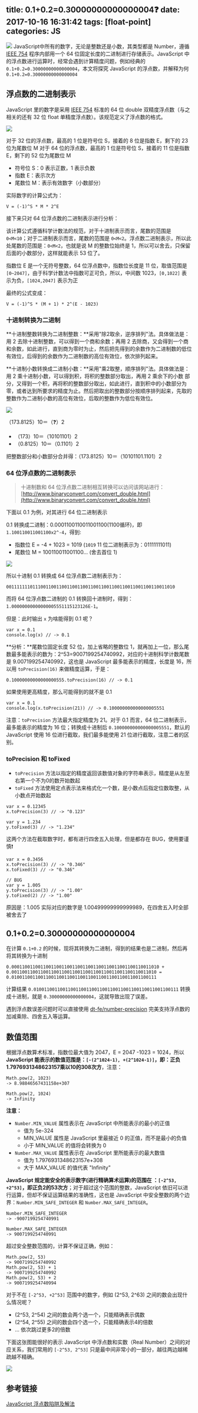 title: 0.1+0.2=0.30000000000000004❓
date: 2017-10-16 16:31:42
tags: [float-point]
categories: JS
---

![](http://cdn.objcer.com/1-brjYnVlXwM3j_SWXImT0Rg.png)
JavaScript中所有的数字，无论是整数还是小数，其类型都是 Number，遵循 [IEEE 754](http://grouper.ieee.org/groups/754/) 程序内部用一个 64 位固定长度的二进制进行存储表示。JavaScript 中的浮点数进行运算时，经常会遇到计算精度问题，例如经典的 `0.1+0.2=0.30000000000000004`，本文将探究 JavaScript 的浮点数，并解释为何 `0.1+0.2=0.30000000000000004`

<!-- more -->

## 浮点数的二进制表示

JavaScript 里的数字是采用 [IEEE 754](http://grouper.ieee.org/groups/754/) 标准的 64 位 double 双精度浮点数（与之相关的还有 32 位 float 单精度浮点数）。该规范定义了浮点数的格式。

![](http://cdn.objcer.com/5F33F675-2DF0-472F-9F2E-98066AE91720.png)

对于 32 位的浮点数，最高的 1 位是符号位 S，接着的 8 位是指数 E，剩下的 23 位为尾数位 M
对于 64 位的浮点数，最高的 1 位是符号位 S，接着的 11 位是指数 E，剩下的 52 位为尾数位 M
- 符号位 S：0 表示正数，1 表示负数
- 指数 E：表示次方
- 尾数位 M：表示有效数字（小数部分）

实际数字的计算公式为：
```
V = (-1)^S * M * 2^E
```

接下来只对 64 位浮点数的二进制表示进行分析：

该计算公式遵循科学计数法的规范，对于十进制表示而言，尾数的范围是 `0<M<10`；对于二进制表示而言，尾数的范围是 `0<M<2`。浮点数二进制表示，所以此处尾数的范围是：`0<M<2`，也就是说 M 的整数位始终是 1，所以可以舍去，只保留后面的小数部分，这样就能表示 53 位了。

指数位 E 是一个无符号整数，64 位浮点数中，指数位长度是 11 位，取值范围是 `[0~2047]`，由于科学计数法中指数可正可负，所以，中间数 1023，`[0,1022]` 表示为负，`[1024,2047]` 表示为正

最终的公式变成：
```
V = (-1)^S * (M + 1) * 2^(E - 1023)
```


### 十进制转换为二进制
**十进制整数转换为二进制整数：**采用"除2取余，逆序排列"法。具体做法是：用 2 去除十进制整数，可以得到一个商和余数；再用 2 去除商，又会得到一个商和余数，如此进行，直到商为零时为止，然后把先得到的余数作为二进制数的低位有效位，后得到的余数作为二进制数的高位有效位，依次排列起来。

**十进制小数转换成二进制小数：**采用"乘2取整，顺序排列"法。具体做法是：用 2 乘十进制小数，可以得到积，将积的整数部分取出，再用 2 乘余下的小数 部分，又得到一个积，再将积的整数部分取出，如此进行，直到积中的小数部分为零，或者达到所要求的精度为止。然后把取出的整数部分按顺序排列起来，先取的整数作为二进制小数的高位有效位，后取的整数作为低位有效位。

![](http://cdn.objcer.com/58DF62FC-51A3-4F01-A3C6-0E75DF916261.png)

（173.8125）10＝（❓）2
- （173）10＝（10101101）2
- （0.8125）10＝（0.1101）2

把整数部分和小数部分合并得：（173.8125）10＝（10101101.1101）2

### 64 位浮点数的二进制表示

> 十进制数和 64 位浮点数二进制相互转换可以访问该网站进行：
[http://www.binaryconvert.com/convert_double.html](http://www.binaryconvert.com/convert_double.html)

下面以 0.1 为例，对其进行 64 位二进制表示

0.1 转换成二进制：0.0001100110011001100(1100循环)，即 `1.100110011001100x2^-4`，得到:
- 指数位 E = -4 + 1023 = 1019 (`1019` 11 位二进制表示为：01111111011)
- 尾数位 M = 100110011001100... (舍去首位 1)

![](http://cdn.objcer.com/000D23FF-1ECD-45D1-9BC3-09908A10787B.png)

所以十进制 0.1 转换成 64 位浮点数二进制表示为：
```
0011111110111001100110011001100110011001100110011001100110011010
```

而将 64 位浮点数二进制的 0.1 转换回十进制时，得到：`1.00000000000000005551115123126E-1`。

但是：此时输出 `x` 为啥能得到 0.1 呢？
```
var x = 0.1
console.log(x) // -> 0.1
```

**分析：**尾数位固定长度 52 位，加上省略的整数位 1，就再加上一位，那么尾数最多能表示的数为：2^53=9007199254740992，对应的十进制科学计数尾数是 9.007199254740992，这也是 JavaScript 最多能表示的精度，长度是 16，所以用 `toPrecision(16)`  来做精度运算，于是：
```
0.10000000000000000555.toPrecision(16) // -> 0.1
```

如果使用更高精度，那么可能得到的就不是 0.1
```
var x = 0.1
console.log(x.toPrecision(21)) // -> 0.100000000000000005551
```

注意：`toPrecision` 方法最大指定精度为 21。对于 0.1 而言，64 位二进制表示，最多能表示的精度为 16 位；转换成十进制后 `0.100000000000000005551`，默认的 JavaScript 使用 16 位进行截取，我们最多能使用 21 位进行截取，注意二者的区别。

### toPrecision 和 toFixed

- `toPrecision` 方法以指定的精度返回该数值对象的字符串表示，精度是从左至右第一个不为0的数开始数起
- `toFixed` 方法使用定点表示法来格式化一个数，是小数点后指定位数取整，从小数点开始数起

```
var x = 0.12345
x.toPrecision(3) // -> "0.123"

var y = 1.234
y.toFixed(3) // -> "1.234"
```

这两个方法在截取数字时，都有进行四舍五入处理，但是都存在 BUG，使用要谨慎❗️
```
var x = 0.3456
x.toPrecision(3) // -> "0.346"
x.toFixed(3) // -> "0.346"

// BUG
var y = 1.005
y.toPrecision(3) // -> "1.00"
y.toFixed(2) // -> "1.00"
```
原因是：1.005 实际对应的数字是 1.00499999999999989，在四舍五入时全部被舍去了

## 0.1+0.2=0.30000000000000004
在计算 `0.1+0.2` 的时候，现将其转换为二进制，得到的结果也是二进制，然后再将其转换为十进制
```
0.00011001100110011001100110011001100110011001100110011010 +
0.0011001100110011001100110011001100110011001100110011010 =
0.0100110011001100110011001100110011001100110011001100111
```

计算结果 `0.0100110011001100110011001100110011001100110011001100111` 转换成十进制，就是 `0.30000000000000004`，这就导致出现了误差。

遇到浮点数误差问题时可以直接使用 [dt-fe/number-precision](https://github.com/dt-fe/number-precision/blob/master/src/index.js) 完美支持浮点数的加减乘除、四舍五入等运算。

## 数值范围
根据浮点数算术标准，指数位最大值为 2047，E = 2047 -1023 = 1024，所以 **JavaScript 能表示的数值范围是：`[-(2^1024-1), +(2^1024-1)]`，即：正负1.7976931348623157乘以10的308次方**，注意：
```
Math.pow(2, 1023)
-> 8.98846567431158e+307

Math.pow(2, 1024)
-> Infinity
```

**注意：**
- `Number.MIN_VALUE` 属性表示在 JavaScript 中所能表示的最小的正值
  - 值为 5e-324
  - MIN_VALUE 属性是 JavaScript 里最接近 0 的正值，而不是最小的负值
  - 小于 MIN_VALUE 的值将会转换为 0
- `Number.MAX_VALUE` 属性表示在 JavaScript 里所能表示的最大数值
  - 值为 1.7976931348623157e+308
  - 大于 MAX_VALUE 的值代表 "Infinity"

**JavaScript 规定能安全的表示数字(进行精确算术运算)的范围在 ：`[-2^53, +2^53]`，即正负2的53次方**；对于超过这个范围的整数，JavaScript 依旧可以进行运算，但却不保证运算结果的准确性，这也是 JavaScript 中安全整数的两个边界：`Number.MIN_SAFE_INTEGER` 和 `Number.MAX_SAFE_INTEGER`。
```
Number.MIN_SAFE_INTEGER
-> -9007199254740991

Number.MAX_SAFE_INTEGER
-> 9007199254740991
```

超过安全整数范围的，计算不保证正确，例如：
```
Math.pow(2, 53)
-> 9007199254740992
Math.pow(2, 53) + 1
-> 9007199254740992
Math.pow(2, 53) + 2
-> 9007199254740994
```

对于不在 `[-2^53, +2^53]` 范围中的数字，例如 (2^53, 2^63) 之间的数会出现什么情况呢？
- (2^53, 2^54) 之间的数会两个选一个，只能精确表示偶数
- (2^54, 2^55) 之间的数会四个选一个，只能精确表示4的倍数
- ... 依次跳过更多2的倍数

下面这张图能很好的表示 JavaScript 中浮点数和实数（Real Number）之间的对应关系，我们常用的 `[-2^53, 2^53]` 只是最中间非常小的一部分，越往两边越稀疏越不精确。

![](http://cdn.objcer.com/real-numbers-floating-point-numbers.jpeg)

## 参考链接
[JavaScript 浮点数陷阱及解法](https://github.com/camsong/blog/issues/9)
